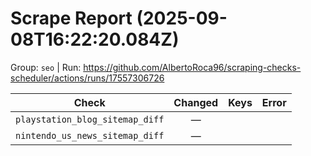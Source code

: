 # Scrape Report (2025-09-08T16:22:20.084Z)

Group: `seo`  |  Run: https://github.com/AlbertoRoca96/scraping-checks-scheduler/actions/runs/17557306726

| Check | Changed | Keys | Error |
|---|:---:|:--|:--|
| `playstation_blog_sitemap_diff` | — |  |  |
| `nintendo_us_news_sitemap_diff` | — |  |  |
